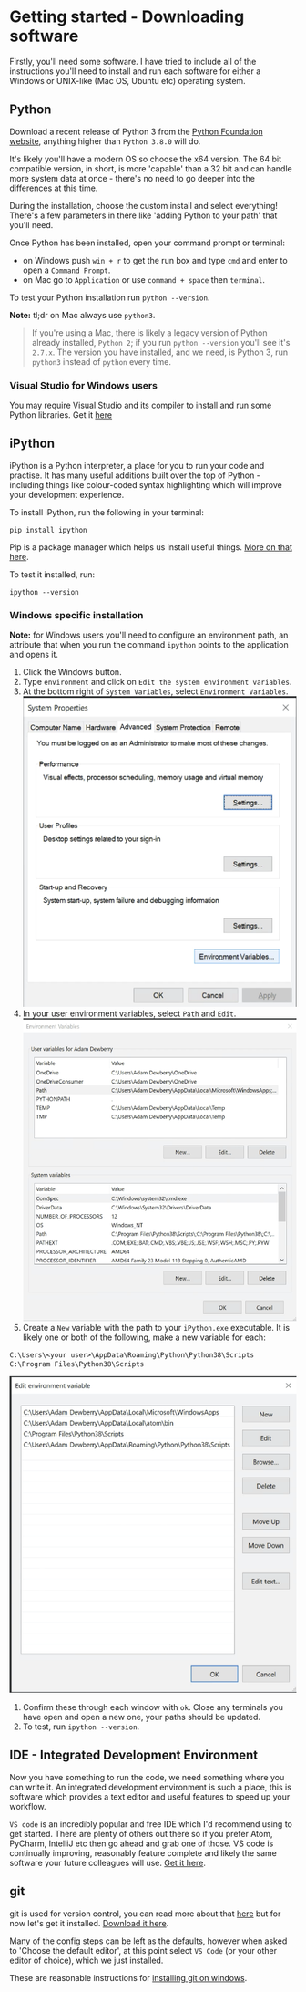 # Getting started - Downloading software

Firstly, you'll need some software. I have tried to include all of the instructions you'll need to install and run each software for either a Windows or UNIX-like (Mac OS, Ubuntu etc) operating system.

## Python

Download a recent release of Python 3 from the [Python Foundation website](https://www.python.org/downloads/), anything higher than `Python 3.8.0` will do.

It's likely you'll have a modern OS so choose the x64 version. The 64 bit compatible version, in short, is more 'capable' than a 32 bit and can handle more system data at once - there's no need to go deeper into the differences at this time.


During the installation, choose the custom install and select everything! There's a few parameters in there like 'adding Python to your path' that you'll need.

Once Python has been installed, open your command prompt or terminal:
- on Windows push `win + r` to get the run box and type `cmd` and enter to open a `Command Prompt`.
- on Mac go to `Application` or use `command + space` then `terminal`.

To test your Python installation run `python --version`.

**Note:** tl;dr on Mac always use `python3`.

>  If you're using a Mac, there is likely a legacy version of Python already installed, `Python 2`; if you run `python --version` you'll see it's `2.7.x`. The version you have installed, and we need, is Python 3, run `python3` instead of `python` every time.

### Visual Studio for Windows users
You may require Visual Studio and its compiler to install and run some Python libraries. Get it [here](
https://visualstudio.microsoft.com/visual-cpp-build-tools/)

## iPython

iPython is a Python interpreter, a place for you to run your code and practise. It has many useful additions built over the top of Python - including things like colour-coded syntax highlighting which will improve your development experience.

To install iPython, run the following in your terminal:

    pip install ipython

Pip is a package manager which helps us install useful things. [More on that here](../python/pip-the-package-manager.md).

To test it installed, run:

    ipython --version

### Windows specific installation
**Note:** for Windows users you'll need to configure an environment path, an attribute that when you run the command `ipython` points to the application and opens it.

1. Click the Windows button.
1. Type `environment` and click on `Edit the system environment variables`.
1. At the bottom right of `System Variables`, select `Environment Variables`.
![](assets/system_properties.png)
1. In your user environment variables, select `Path` and `Edit`.
![](assets/environment_variables.png)
1. Create a `New` variable with the path to your `iPython.exe` executable.  It is likely one or both of the following, make a new variable for each:
```
C:\Users\<your user>\AppData\Roaming\Python\Python38\Scripts  
C:\Program Files\Python38\Scripts
```
![](assets/path.png)
1. Confirm these through each window with `ok`. Close any terminals you have open and open a new one, your paths should be updated.
1. To test, run `ipython --version`.

## IDE - Integrated Development Environment

Now you have something to run the code, we need something where you can write it. An integrated development environment is such a place, this is software which provides a text editor and useful features to speed up your workflow.

`VS code` is an incredibly popular and free IDE which I'd recommend using to get started. There are plenty of others out there so if you prefer Atom, PyCharm, IntelliJ etc then go ahead and grab one of those. VS code is continually improving, reasonably feature complete and likely the same software your future colleagues will use.  [Get it here](https://code.visualstudio.com/download).

## git

git is used for version control, you can read more about that [here](../git/101.md) but for now let's get it installed. [Download it here](https://git-scm.com/downloads).

Many of the config steps can be left as the defaults, however when asked to 'Choose the default editor', at this point select `VS Code` (or your other editor of choice), which we just installed.

These are reasonable instructions for [installing  git on windows](https://www.stanleyulili.com/git/how-to-install-git-bash-on-windows/).
